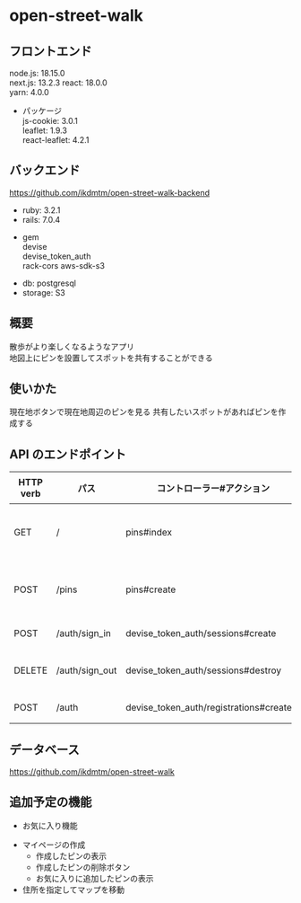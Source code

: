 # open-street-walk

## フロントエンド

node.js: 18.15.0  
next.js: 13.2.3
react: 18.0.0  
yarn: 4.0.0

-   パッケージ  
    js-cookie: 3.0.1  
    leaflet: 1.9.3  
    react-leaflet: 4.2.1

## バックエンド

<https://github.com/ikdmtm/open-street-walk-backend>

-   ruby: 3.2.1
-   rails: 7.0.4

*   gem  
    devise  
    devise_token_auth  
    rack-cors
    aws-sdk-s3

-   db: postgresql
-   storage: S3

## 概要

散歩がより楽しくなるようなアプリ  
地図上にピンを設置してスポットを共有することができる

## 使いかた

現在地ボタンで現在地周辺のピンを見る
共有したいスポットがあればピンを作成する

## API のエンドポイント

| HTTP verb | パス           | 　コントローラー#アクション　          | 　目的　         |
| --------- | -------------- | -------------------------------------- | ---------------- |
| GET       | /              | pins#index                             | ピンの情報を取得 |
| POST      | /pins          | pins#create                            | ピンを新規作成   |
| POST      | /auth/sign_in  | devise_token_auth/sessions#create      | ログイン         |
| DELETE    | /auth/sign_out | devise_token_auth/sessions#destroy     | ログアウト       |
| POST      | /auth          | devise_token_auth/registrations#create | 新規登録         |

## データベース

<https://github.com/ikdmtm/open-street-walk>

## 追加予定の機能

-   お気に入り機能

*   マイページの作成
    -   作成したピンの表示
    -   作成したピンの削除ボタン
    *   お気に入りに追加したピンの表示
*   住所を指定してマップを移動
